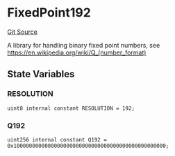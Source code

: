 # FixedPoint192
[Git Source](https://github.com/MarginalProtocol/v1-core/blob/4dcf410464dd1b73aaabe9fa06bd3450c672d3b9/contracts/libraries/FixedPoint192.sol)

A library for handling binary fixed point numbers, see https://en.wikipedia.org/wiki/Q_(number_format)


## State Variables
### RESOLUTION

```solidity
uint8 internal constant RESOLUTION = 192;
```


### Q192

```solidity
uint256 internal constant Q192 = 0x1000000000000000000000000000000000000000000000000;
```


